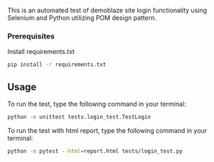 This is an automated test of demoblaze site login functionality using Selenium and Python utilizing POM design pattern.

### Prerequisites

Install requirements.txt
```sh
pip install -r requirements.txt
```

<!-- USAGE EXAMPLES -->
## Usage

To run the test, type the following command in your terminal:
```sh
python -m unittest tests.login_test.TestLogin
```

To run the test with html report, type the following command in your terminal:
```sh
python -m pytest --html=report.html tests/login_test.py
```
